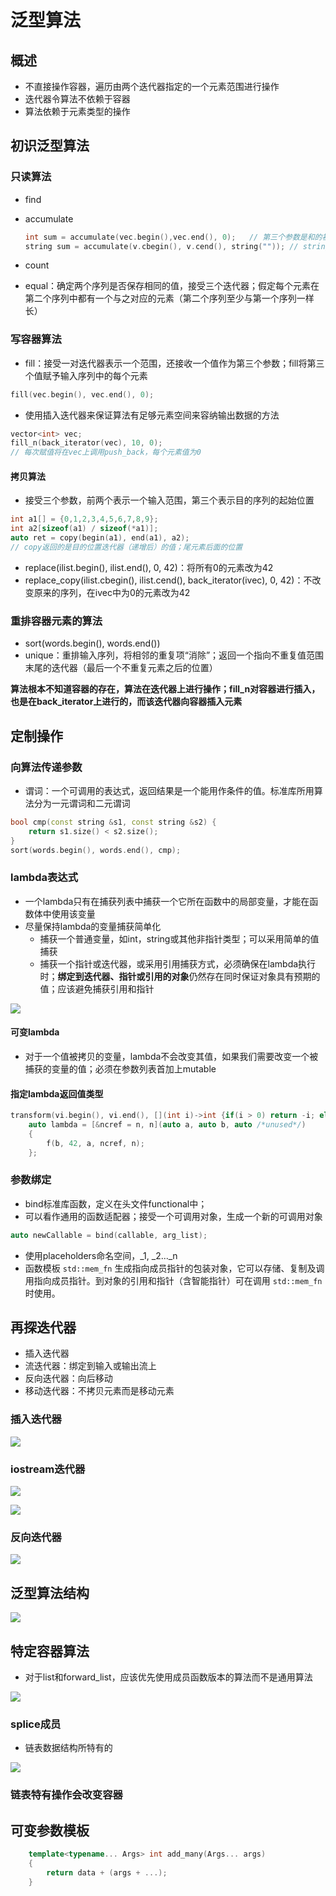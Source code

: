 # 泛型算法

## 概述

- 不直接操作容器，遍历由两个迭代器指定的一个元素范围进行操作
- 迭代器令算法不依赖于容器
- 算法依赖于元素类型的操作

## 初识泛型算法

### 只读算法

- find

- accumulate

  ~~~c++
  int sum = accumulate(vec.begin(),vec.end(), 0);	// 第三个参数是和的初值
  string sum = accumulate(v.cbegin(), v.cend(), string("")); // string定义了+运算符
  ~~~

- count

- equal：确定两个序列是否保存相同的值，接受三个迭代器；假定每个元素在第二个序列中都有一个与之对应的元素（第二个序列至少与第一个序列一样长）

### 写容器算法

- fill：接受一对迭代器表示一个范围，还接收一个值作为第三个参数；fill将第三个值赋予输入序列中的每个元素

~~~c++
fill(vec.begin(), vec.end(), 0);
~~~

- 使用插入迭代器来保证算法有足够元素空间来容纳输出数据的方法

~~~c++
vector<int> vec;
fill_n(back_iterator(vec), 10, 0);
// 每次赋值将在vec上调用push_back，每个元素值为0
~~~

#### 拷贝算法

- 接受三个参数，前两个表示一个输入范围，第三个表示目的序列的起始位置

~~~c++
int a1[] = {0,1,2,3,4,5,6,7,8,9};
int a2[sizeof(a1) / sizeof(*a1)];
auto ret = copy(begin(a1), end(a1), a2);
// copy返回的是目的位置迭代器（递增后）的值；尾元素后面的位置
~~~

- replace(ilist.begin(), ilist.end(), 0, 42)：将所有0的元素改为42
- replace_copy(ilist.cbegin(), ilist.cend(), back_iterator(ivec), 0, 42)：不改变原来的序列，在ivec中为0的元素改为42

### 重排容器元素的算法

- sort(words.begin(), words.end())
- unique：重排输入序列，将相邻的重复项“消除”；返回一个指向不重复值范围末尾的迭代器（最后一个不重复元素之后的位置）

**算法根本不知道容器的存在，算法在迭代器上进行操作；fill_n对容器进行插入，也是在back_iterator上进行的，而该迭代器向容器插入元素**

## 定制操作

### 向算法传递参数

- 谓词：一个可调用的表达式，返回结果是一个能用作条件的值。标准库所用算法分为一元谓词和二元谓词

~~~c++
bool cmp(const string &s1, const string &s2) {
    return s1.size() < s2.size();
}
sort(words.begin(), words.end(), cmp);
~~~

### lambda表达式

- 一个lambda只有在捕获列表中捕获一个它所在函数中的局部变量，才能在函数体中使用该变量
- 尽量保持lambda的变量捕获简单化
  - 捕获一个普通变量，如int，string或其他非指针类型；可以采用简单的值捕获
  - 捕获一个指针或迭代器，或采用引用捕获方式，必须确保在lambda执行时；**绑定到迭代器、指针或引用的对象**仍然存在同时保证对象具有预期的值；应该避免捕获引用和指针

![](https://github.com/tom-jerr/MyblogImg/raw/main/C++/IO/lambda.png)

#### 可变lambda

- 对于一个值被拷贝的变量，lambda不会改变其值，如果我们需要改变一个被捕获的变量的值；必须在参数列表首加上mutable

#### 指定lambda返回值类型

~~~c++
transform(vi.begin(), vi.end(), [](int i)->int {if(i > 0) return -i; else return i;});
    auto lambda = [&ncref = n, n](auto a, auto b, auto /*unused*/)
    {
        f(b, 42, a, ncref, n);
    };
~~~

### 参数绑定

- bind标准库函数，定义在头文件functional中；
- 可以看作通用的函数适配器；接受一个可调用对象，生成一个新的可调用对象

~~~c++
auto newCallable = bind(callable, arg_list);
~~~

- 使用placeholders命名空间，\_1, \_2..._n
- 函数模板 `std::mem_fn` 生成指向成员指针的包装对象，它可以存储、复制及调用指向成员指针。到对象的引用和指针（含智能指针）可在调用 `std::mem_fn` 时使用。

## 再探迭代器

- 插入迭代器
- 流迭代器：绑定到输入或输出流上
- 反向迭代器：向后移动
- 移动迭代器：不拷贝元素而是移动元素

### 插入迭代器

![](https://github.com/tom-jerr/MyblogImg/raw/main/C++/IO/insert_iterator.png)

### iostream迭代器

![](https://github.com/tom-jerr/MyblogImg/raw/main/C++/IO/istream_iterator.png)

![](https://github.com/tom-jerr/MyblogImg/raw/main/C++/IO/ostream_iterator.png)

### 反向迭代器

![](https://github.com/tom-jerr/MyblogImg/raw/main/C++/IO/back_iter.png)

## 泛型算法结构

![](https://github.com/tom-jerr/MyblogImg/raw/main/C++/IO/iters.png)

## 特定容器算法

- 对于list和forward_list，应该优先使用成员函数版本的算法而不是通用算法

![](https://github.com/tom-jerr/MyblogImg/raw/main/C++/IO/list_algo.png)

### splice成员

- 链表数据结构所特有的

![](https://github.com/tom-jerr/MyblogImg/raw/main/C++/IO/splice.png)

### 链表特有操作会改变容器

## 可变参数模板

~~~c++
    template<typename... Args> int add_many(Args... args)
    {
        return data + (args + ...);
    }
~~~

